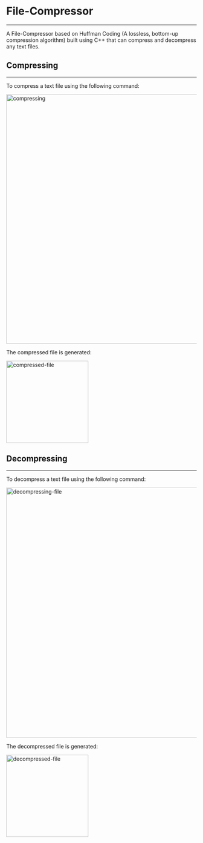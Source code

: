 # File-Compressor
---

A File-Compressor based on Huffman Coding (A lossless, bottom-up compression algorithm) built using C++ that can compress and decompress any text files.

## Compressing
---

To compress a text file using the following command:

<img width="659" alt="compressing" src="https://github.com/aniketpathak028/File-Compressor/assets/74519511/de2f513d-6090-42f6-9855-9a1fa9877e02">

The compressed file is generated:

<img width="217" alt="compressed-file" src="https://github.com/aniketpathak028/File-Compressor/assets/74519511/6d38682b-ad2d-4f96-9805-886057199f6b">

## Decompressing
---

To decompress a text file using the following command:

<img width="661" alt="decompressing-file" src="https://github.com/aniketpathak028/File-Compressor/assets/74519511/265eba46-73fd-467b-8eac-fecd75c7d784">

The decompressed file is generated:

<img width="217" alt="decompressed-file" src="https://github.com/aniketpathak028/File-Compressor/assets/74519511/0b16ab93-87d0-4637-876e-3373cc23d565">

